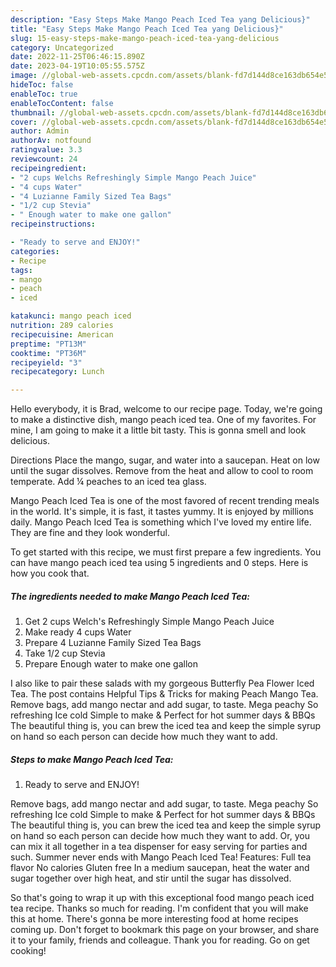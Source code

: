 ```yaml
---
description: "Easy Steps Make Mango Peach Iced Tea yang Delicious}"
title: "Easy Steps Make Mango Peach Iced Tea yang Delicious}"
slug: 15-easy-steps-make-mango-peach-iced-tea-yang-delicious
category: Uncategorized
date: 2022-11-25T06:46:15.890Z
date: 2023-04-19T10:05:55.575Z
image: //global-web-assets.cpcdn.com/assets/blank-fd7d144d8ce163db654e5a02c40b08a2775adb7897d16e4062681dc7e1b2800f.png
hideToc: false
enableToc: true
enableTocContent: false
thumbnail: //global-web-assets.cpcdn.com/assets/blank-fd7d144d8ce163db654e5a02c40b08a2775adb7897d16e4062681dc7e1b2800f.png
cover: //global-web-assets.cpcdn.com/assets/blank-fd7d144d8ce163db654e5a02c40b08a2775adb7897d16e4062681dc7e1b2800f.png
author: Admin
authorAv: notfound
ratingvalue: 3.3
reviewcount: 24
recipeingredient:
- "2 cups Welchs Refreshingly Simple Mango Peach Juice"
- "4 cups Water"
- "4 Luzianne Family Sized Tea Bags"
- "1/2 cup Stevia"
- " Enough water to make one gallon"
recipeinstructions:

- "Ready to serve and ENJOY!"
categories:
- Recipe
tags:
- mango
- peach
- iced

katakunci: mango peach iced 
nutrition: 289 calories
recipecuisine: American
preptime: "PT13M"
cooktime: "PT36M"
recipeyield: "3"
recipecategory: Lunch

---
```



Hello everybody, it is Brad, welcome to our recipe page. Today, we're going to make a distinctive dish, mango peach iced tea. One of my favorites. For mine, I am going to make it a little bit tasty. This is gonna smell and look delicious.

Directions Place the mango, sugar, and water into a saucepan. Heat on low until the sugar dissolves. Remove from the heat and allow to cool to room temperate. Add ¼ peaches to an iced tea glass.

Mango Peach Iced Tea is one of the most favored of recent trending meals in the world. It's simple, it is fast, it tastes yummy. It is enjoyed by millions daily. Mango Peach Iced Tea is something which I've loved my entire life. They are fine and they look wonderful.


To get started with this recipe, we must first prepare a few ingredients. You can have mango peach iced tea using 5 ingredients and 0 steps. Here is how you cook that.

<!--inarticleads1-->

##### The ingredients needed to make Mango Peach Iced Tea:

1. Get 2 cups Welch&#39;s Refreshingly Simple Mango Peach Juice
1. Make ready 4 cups Water
1. Prepare 4 Luzianne Family Sized Tea Bags
1. Take 1/2 cup Stevia
1. Prepare  Enough water to make one gallon


I also like to pair these salads with my gorgeous Butterfly Pea Flower Iced Tea. The post contains Helpful Tips &amp; Tricks for making Peach Mango Tea. Remove bags, add mango nectar and add sugar, to taste. Mega peachy So refreshing Ice cold Simple to make &amp; Perfect for hot summer days &amp; BBQs The beautiful thing is, you can brew the iced tea and keep the simple syrup on hand so each person can decide how much they want to add. 

<!--inarticleads2-->

##### Steps to make Mango Peach Iced Tea:


1. Ready to serve and ENJOY!

Remove bags, add mango nectar and add sugar, to taste. Mega peachy So refreshing Ice cold Simple to make &amp; Perfect for hot summer days &amp; BBQs The beautiful thing is, you can brew the iced tea and keep the simple syrup on hand so each person can decide how much they want to add. Or, you can mix it all together in a tea dispenser for easy serving for parties and such. Summer never ends with Mango Peach Iced Tea! Features: Full tea flavor No calories Gluten free In a medium saucepan, heat the water and sugar together over high heat, and stir until the sugar has dissolved. 

So that's going to wrap it up with this exceptional food mango peach iced tea recipe. Thanks so much for reading. I'm confident that you will make this at home. There's gonna be more interesting food at home recipes coming up. Don't forget to bookmark this page on your browser, and share it to your family, friends and colleague. Thank you for reading. Go on get cooking!
